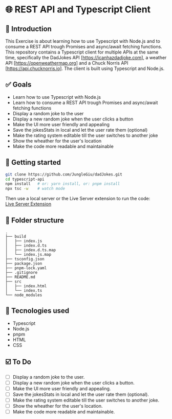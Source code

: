 # 🌐 REST API and Typescript Client

## 📓 Introduction
This Exercise is about learning how to use Typescript with Node.js and to consume a REST API trough Promises and async/await fetching functions.
This repository contains a Typescript client for multiple APIs at the same time, specifically the DadJokes API [https://icanhazdadjoke.com], a weather API [https://openweathermap.org] and a Chuck Norris API [https://api.chucknorris.io]. The client is built using Typescript and Node.js. 

## ✅ Goals

- Learn how to use Typescript with Node.js
- Learn how to consume a REST API trough Promises and async/await fetching functions
- Display a random joke to the user
- Display a new random joke when the user clicks a button
- Make the UI more user friendly and appealing
- Save the jokesStats in local and let the user rate them (optional)
- Make the rating system editable till the user switches to another joke
- Show the wheather for the user's location
- Make the code more readable and maintainable

## 🚀 Getting started

```sh
git clone https://github.com/JungleGiu/dadJokes.git
cd typescript-api
npm install   # or: yarn install, or: pnpm install
npx tsc -w    # watch mode
```

Then use a local server or the Live Server extension to run the code:  
[Live Server Extension](https://marketplace.visualstudio.com/items?itemName=ritwickdey.LiveServer)

## 📁 Folder structure
```
.
├── build
│   ├── index.js
│   ├── index.d.ts
│   ├── index.d.ts.map
│   └── index.js.map
├── tsconfig.json
├── package.json
├── pnpm-lock.yaml
├── .gitignore
├── README.md
├── src
│   ├── index.html   
│   └── index.ts
└── node_modules
```

## 🧰 Tecnologies used
- Typescript
- Node.js
- pnpm
- HTML
- CSS

## ☑️ To Do
- [ ] Display a random joke to the user.
- [ ] Display a new random joke when the user clicks a button.
- [ ] Make the UI more user friendly and appealing.
- [ ] Save the jokesStats in local and let the user rate them (optional).
- [ ] Make the rating system editable till the user switches to another joke.
- [ ] Show the wheather for the user's location.
- [ ] Make the code more readable and maintainable.